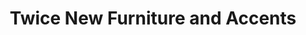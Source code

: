 ---
title: "Twice New Furniture and Accents"
url: /thurmond/twice-new-furniture-and-accents/
shop: charity
---